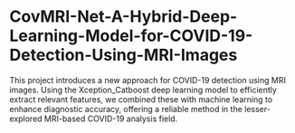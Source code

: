 # CovMRI-Net-A-Hybrid-Deep-Learning-Model-for-COVID-19-Detection-Using-MRI-Images
This project introduces a new approach for COVID-19 detection using MRI images. Using the Xception_Catboost deep learning model to efficiently extract relevant features, we combined these with machine learning to enhance diagnostic accuracy, offering a reliable method in the lesser-explored MRI-based COVID-19 analysis field.
